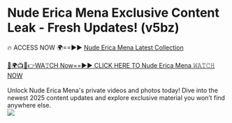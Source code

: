 # Nude Erica Mena Exclusive Content Leak - Fresh Updates! (v5bz)

🔥 ACCESS NOW 🌍==►► <a href="https://tinyurl.com/kvy9nzfs" rel="nofollow">Nude Erica Mena Latest Collection</a>
<br><br>
[🔴🌍📺📱👉WA𝚃CH Now==►► CLICK HERE TO Nude Erica Mena 𝚆𝙰𝚃𝙲𝙷 NOW](https://tinyurl.com/kvy9nzfs)
<br><br>
Unlock Nude Erica Mena's private videos and photos today! Dive into the newest 2025 content updates and explore exclusive material you won’t find anywhere else.
<br>
<a href="https://tinyurl.com/kvy9nzfs" rel="nofollow" data-target="animated-image.originalLink"><img src="https://camo.githubusercontent.com/8a4f000d20f83aca3bf7ec5f350d767afa0574a8a352519fd8cfa583a6f93a33/68747470733a2f2f692e696d6775722e636f6d2f644a486b345a712e676966" data-canonical-src="https://i.imgur.com/dJHk4Zq.gif" style="max-width: 100%; display: inline-block;" data-target="animated-image.originalImage"></a>
<br>

